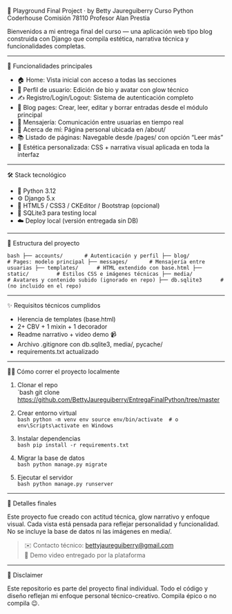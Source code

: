 🪩 Playground Final Project · by Betty Jaureguiberry
Curso Python Coderhouse
Comisión 78110
Profesor Alan Prestia

Bienvenidos a mi entrega final del curso — una aplicación web tipo blog construida con Django que compila estética, narrativa técnica y funcionalidades completas.

---

🚀 Funcionalidades principales

- 🏠 Home: Vista inicial con acceso a todas las secciones
- 👤 Perfil de usuario: Edición de bio y avatar con glow técnico
- ✍️ Registro/Login/Logout: Sistema de autenticación completo
- 📖 Blog pages: Crear, leer, editar y borrar entradas desde el módulo principal
- 💬 Mensajería: Comunicación entre usuarias en tiempo real
- 📌 Acerca de mí: Página personal ubicada en /about/
- 📚 Listado de páginas: Navegable desde /pages/ con opción “Leer más”
- 🎨 Estética personalizada: CSS + narrativa visual aplicada en toda la interfaz

---

🛠️ Stack tecnológico

- 🐍 Python 3.12
- ⚙️ Django 5.x
- 🎨 HTML5 / CSS3 / CKEditor / Bootstrap (opcional)
- 💾 SQLite3 para testing local
- ☁️ Deploy local (versión entregada sin DB)

---

📁 Estructura del proyecto

`bash
├── accounts/       # Autenticación y perfil
├── blog/           # Pages: modelo principal
├── messages/       # Mensajería entre usuarias
├── templates/      # HTML extendido con base.html
├── static/         # Estilos CSS e imágenes técnicas
├── media/          # Avatares y contenido subido (ignorado en repo)
├── db.sqlite3      # (no incluido en el repo)
`

---

✨ Requisitos técnicos cumplidos

- Herencia de templates (base.html)
- 2+ CBV + 1 mixin + 1 decorador
- Readme narrativo + video demo 📹
- Archivo .gitignore con db.sqlite3, media/, pycache/
- requirements.txt actualizado

---

👩‍💻 Cómo correr el proyecto localmente

1. Clonar el repo  
   `bash
   git clone https://github.com/BettyJaureguiberry/EntregaFinalPython/tree/master

2. Crear entorno virtual  
   `bash
   python -m venv env
   source env/bin/activate  # o env\Scripts\activate en Windows
   `

3. Instalar dependencias  
   `bash
   pip install -r requirements.txt
   `

4. Migrar la base de datos  
   `bash
   python manage.py migrate
   `

5. Ejecutar el servidor  
   `bash
   python manage.py runserver
   `

---

🧩 Detalles finales

Este proyecto fue creado con actitud técnica, glow narrativo y enfoque visual. Cada vista está pensada para reflejar personalidad y funcionalidad.  
No se incluye la base de datos ni las imágenes en media/.  

> ✉️ Contacto técnico: bettyjaureguiberry@gmail.com  
> 🎥 Demo video entregado por la plataforma 

---

📢 Disclaimer

Este repositorio es parte del proyecto final individual. Todo el código y diseño reflejan mi enfoque personal técnico-creativo. Compila épico o no compila 😉.

